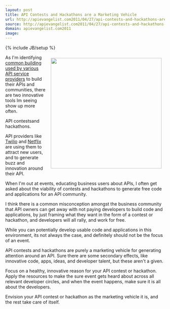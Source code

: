 ```yaml
---
layout: post
title: API Contests and Hackathons are a Marketing Vehicle
url: http://apievangelist.com2011/04/27/api-contests-and-hackathons-are-a-marketing-vehicle/
source: http://apievangelist.com2011/04/27/api-contests-and-hackathons-are-a-marketing-vehicle/
domain: apievangelist.com2011
image: 
---
```

{% include JB/setup %}
<img style="padding: 10px;" src="http://kinlane-productions.s3.amazonaws.com/api-evangelist/Twilio Developer Contests.png" alt="" width="350" align="right" />As I'm identifying <a title="common building blocks used by API service providers" href="http://blog.apievangelist.com/2011/03/07/api-area-common-building-blocks/">common building used by various API service providers</a> to build their APIs and communities, there are two innovative tools Im seeing show up more often.<p></p>
API contestsand hackathons.<p></p>
API providers like <a title="Twilio" href="http://www.twilio.com">Twilio</a> and <a title="Netflix" href="http://www.netflix.com">Netflix</a> are using them to attract new users, and to generate buzz and innovation around their API.<p></p>
When I'm out at events, educating business users about APIs, I often get asked about the viability of contests and hackathons to generate free code and applications for an API community.<p></p>
I think there is a common misconception amongst the business community that API owners can get away with not paying developers to build code and applications,  by just framing what they want in the form of a contest or hackathon, and developers will all rally, and work for free.<p></p>
While you can potentially develop usable code and applications in this environment, its not always the case, and definitely should not be the focus of an event.<p></p>
API contests and hackathons are purely a marketing vehicle for generating attention around an API.  Sure there are some secondary effects, like innovative code, apps, ideas, and developer talent, but these aren't a given.<p></p>
Focus on a healthy, innovative reason for your API contest or hackathon.  Apply the resources to make the sure event gets heard about across all relevant developer circles, and when the event happens, make sure it is all about the developers.<p></p>
Envision your API contest or hackathon as the marketing vehicle it is, and the rest take care of itself.
